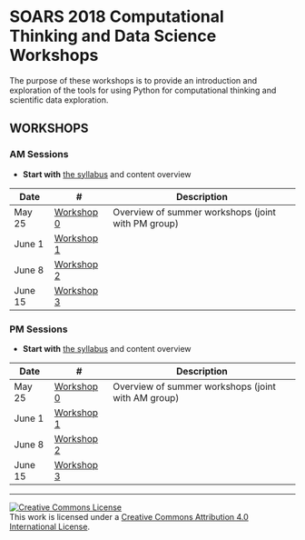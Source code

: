 # SOARS 2018 Computational Thinking and Data Science Workshops

The purpose of these workshops is to provide an introduction and exploration of the tools for using Python for computational thinking and scientific data exploration.

## WORKSHOPS

### AM Sessions

* **Start with** [the syllabus](./A) and content overview

| Date | # | Description |
|------|---|-------------|
| May 25 | [Workshop 0](./A/ws0) | Overview of summer workshops (joint with PM group) |
| June 1 | [Workshop 1](./A/ws1) | |
| June 8 | [Workshop 2](./A/ws2) | |
| June 15 | [Workshop 3](./A/ws3) | |


### PM Sessions

* **Start with** [the syllabus](./P) and content overview

| Date | # | Description |
|------|---|-------------|
| May 25 | [Workshop 0](./P/ws0) | Overview of summer workshops (joint with AM group)|
| June 1 | [Workshop 1](./P/ws1) | |
| June 8 | [Workshop 2](./P/ws2) | |
| June 15 | [Workshop 3](./P/ws3) | |

---
<a rel="license" href="http://creativecommons.org/licenses/by/4.0/"><img alt="Creative Commons License" style="border-width:0" src="https://i.creativecommons.org/l/by/4.0/88x31.png" /></a><br />This work is licensed under a <a rel="license" href="http://creativecommons.org/licenses/by/4.0/">Creative Commons Attribution 4.0 International License</a>.

